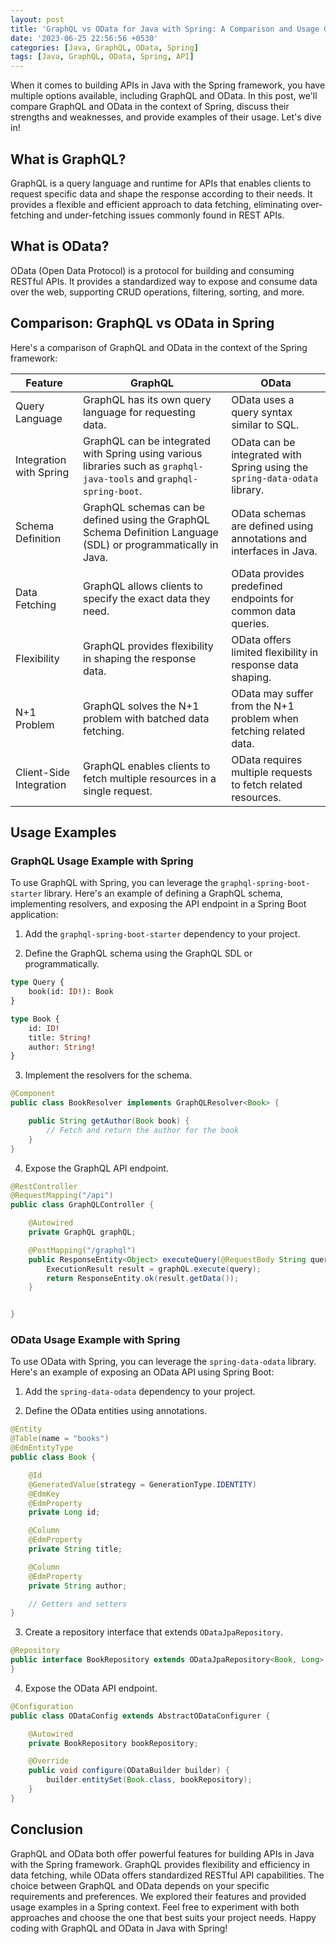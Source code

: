 ```yaml
---
layout: post
title: 'GraphQL vs OData for Java with Spring: A Comparison and Usage Guide'
date: '2023-06-25 22:56:56 +0530'
categories: [Java, GraphQL, OData, Spring]
tags: [Java, GraphQL, OData, Spring, API]
---
```


When it comes to building APIs in Java with the Spring framework, you have multiple options available, including GraphQL and OData. In this post, we'll compare GraphQL and OData in the context of Spring, discuss their strengths and weaknesses, and provide examples of their usage. Let's dive in!

## What is GraphQL?

GraphQL is a query language and runtime for APIs that enables clients to request specific data and shape the response according to their needs. It provides a flexible and efficient approach to data fetching, eliminating over-fetching and under-fetching issues commonly found in REST APIs.

## What is OData?

OData (Open Data Protocol) is a protocol for building and consuming RESTful APIs. It provides a standardized way to expose and consume data over the web, supporting CRUD operations, filtering, sorting, and more.

## Comparison: GraphQL vs OData in Spring

Here's a comparison of GraphQL and OData in the context of the Spring framework:

| Feature                 | GraphQL                                                      | OData                                                        |
|-------------------------|--------------------------------------------------------------|--------------------------------------------------------------|
| Query Language          | GraphQL has its own query language for requesting data.       | OData uses a query syntax similar to SQL.                     |
| Integration with Spring | GraphQL can be integrated with Spring using various libraries such as `graphql-java-tools` and `graphql-spring-boot`. | OData can be integrated with Spring using the `spring-data-odata` library. |
| Schema Definition       | GraphQL schemas can be defined using the GraphQL Schema Definition Language (SDL) or programmatically in Java. | OData schemas are defined using annotations and interfaces in Java. |
| Data Fetching           | GraphQL allows clients to specify the exact data they need.   | OData provides predefined endpoints for common data queries.   |
| Flexibility             | GraphQL provides flexibility in shaping the response data.    | OData offers limited flexibility in response data shaping.     |
| N+1 Problem             | GraphQL solves the N+1 problem with batched data fetching.    | OData may suffer from the N+1 problem when fetching related data. |
| Client-Side Integration | GraphQL enables clients to fetch multiple resources in a single request. | OData requires multiple requests to fetch related resources.  |

## Usage Examples

### GraphQL Usage Example with Spring

To use GraphQL with Spring, you can leverage the `graphql-spring-boot-starter` library. Here's an example of defining a GraphQL schema, implementing resolvers, and exposing the API endpoint in a Spring Boot application:

1. Add the `graphql-spring-boot-starter` dependency to your project.

2. Define the GraphQL schema using the GraphQL SDL or programmatically.

```graphql
type Query {
    book(id: ID!): Book
}

type Book {
    id: ID!
    title: String!
    author: String!
}
```

3. Implement the resolvers for the schema.

```java
@Component
public class BookResolver implements GraphQLResolver<Book> {

    public String getAuthor(Book book) {
        // Fetch and return the author for the book
    }
}
```

4. Expose the GraphQL API endpoint.

```java
@RestController
@RequestMapping("/api")
public class GraphQLController {

    @Autowired
    private GraphQL graphQL;

    @PostMapping("/graphql")
    public ResponseEntity<Object> executeQuery(@RequestBody String query) {
        ExecutionResult result = graphQL.execute(query);
        return ResponseEntity.ok(result.getData());
    }


}
```

### OData Usage Example with Spring

To use OData with Spring, you can leverage the `spring-data-odata` library. Here's an example of exposing an OData API using Spring Boot:

1. Add the `spring-data-odata` dependency to your project.

2. Define the OData entities using annotations.

```java
@Entity
@Table(name = "books")
@EdmEntityType
public class Book {

    @Id
    @GeneratedValue(strategy = GenerationType.IDENTITY)
    @EdmKey
    @EdmProperty
    private Long id;

    @Column
    @EdmProperty
    private String title;

    @Column
    @EdmProperty
    private String author;

    // Getters and setters
}
```

3. Create a repository interface that extends `ODataJpaRepository`.

```java
@Repository
public interface BookRepository extends ODataJpaRepository<Book, Long> {
}
```

4. Expose the OData API endpoint.

```java
@Configuration
public class ODataConfig extends AbstractODataConfigurer {

    @Autowired
    private BookRepository bookRepository;

    @Override
    public void configure(ODataBuilder builder) {
        builder.entitySet(Book.class, bookRepository);
    }
}
```

## Conclusion

GraphQL and OData both offer powerful features for building APIs in Java with the Spring framework. GraphQL provides flexibility and efficiency in data fetching, while OData offers standardized RESTful API capabilities. The choice between GraphQL and OData depends on your specific requirements and preferences. We explored their features and provided usage examples in a Spring context. Feel free to experiment with both approaches and choose the one that best suits your project needs. Happy coding with GraphQL and OData in Java with Spring!